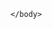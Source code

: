 <!DOCTYPE html>
<html>
	<head>
		<meta charset="UTF-8">
		<title>Produtos - Barbearia Alura</title>
		<link rel="stylesheet" href="produtos.css">
	</head>
	<body>

	</body>
</html>
